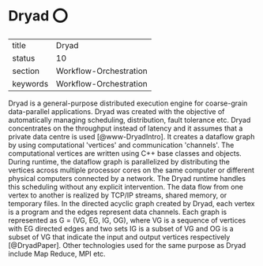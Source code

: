 # Dryad :o:


|          |                        |
| -------- | ---------------------- |
| title    | Dryad                  | 
| status   | 10                     |
| section  | Workflow-Orchestration |
| keywords | Workflow-Orchestration |



Dryad is a general-purpose distributed execution engine for
coarse-grain data-parallel applications. Dryad was created with the
objective of automatically managing scheduling, distribution, fault
tolerance etc. Dryad concentrates on the throughput instead of latency
and it assumes that a private data centre is
used [@www-DryadIntro].  It creates a dataflow graph by using
computational 'vertices' and communication 'channels'. The
computational vertices are written using C++ base classes and
objects. During runtime, the dataflow graph is parallelized by
distributing the vertices across multiple processor cores on the same
computer or different physical computers connected by a network. The
Dryad runtime handles this scheduling without any explicit
intervention. The data flow from one vertex to another is realized by
TCP/IP streams, shared memory, or temporary files. In the directed
acyclic graph created by Dryad, each vertex is a program and the edges
represent data channels. Each graph is represented as G = (VG, EG, IG,
OG), where VG is a sequence of vertices with EG directed edges and two
sets IG is a subset of VG and OG is a subset of VG that indicate the
input and output vertices respectively [@DryadPaper]. Other
technologies used for the same purpose as Dryad include Map Reduce,
MPI etc.



    
